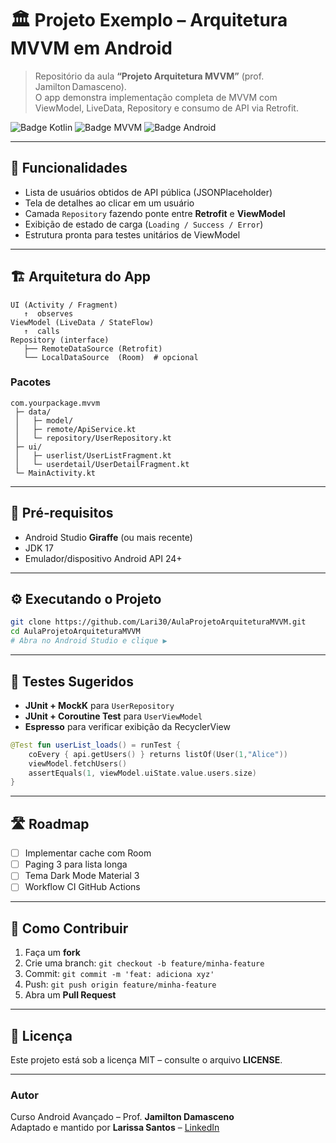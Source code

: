 # 🏛️ Projeto Exemplo – Arquitetura **MVVM** em Android

> Repositório da aula **“Projeto Arquitetura MVVM”** (prof. Jamilton Damasceno).  
> O app demonstra implementação completa de MVVM com ViewModel, LiveData, Repository e consumo de API via Retrofit.

![Badge Kotlin](https://img.shields.io/badge/Kotlin-1.9.x-purple?logo=kotlin)
![Badge MVVM](https://img.shields.io/badge/Pattern-MVVM-informational)
![Badge Android](https://img.shields.io/badge/Android-API%2024%2B-green?logo=android)

---

## 🚀 Funcionalidades

- Lista de usuários obtidos de API pública (JSONPlaceholder)
- Tela de detalhes ao clicar em um usuário
- Camada `Repository` fazendo ponte entre **Retrofit** e **ViewModel**
- Exibição de estado de carga (`Loading / Success / Error`)
- Estrutura pronta para testes unitários de ViewModel

---
## 🏗️ Arquitetura do App

```
UI (Activity / Fragment)
   ↑  observes
ViewModel (LiveData / StateFlow)
   ↑  calls
Repository (interface)
   ├── RemoteDataSource (Retrofit)
   └── LocalDataSource  (Room)  # opcional
```

### Pacotes

```
com.yourpackage.mvvm
 ├─ data/
 │   ├─ model/
 │   ├─ remote/ApiService.kt
 │   └─ repository/UserRepository.kt
 ├─ ui/
 │   ├─ userlist/UserListFragment.kt
 │   └─ userdetail/UserDetailFragment.kt
 └─ MainActivity.kt
```

---

## 🎯 Pré‑requisitos

- Android Studio **Giraffe** (ou mais recente)
- JDK 17
- Emulador/dispositivo Android API 24+

---

## ⚙️ Executando o Projeto

```bash
git clone https://github.com/Lari30/AulaProjetoArquiteturaMVVM.git
cd AulaProjetoArquiteturaMVVM
# Abra no Android Studio e clique ▶️
```

---

## 🧪 Testes Sugeridos

- **JUnit + MockK** para `UserRepository`
- **JUnit + Coroutine Test** para `UserViewModel`
- **Espresso** para verificar exibição da RecyclerView

```kotlin
@Test fun userList_loads() = runTest {
    coEvery { api.getUsers() } returns listOf(User(1,"Alice"))
    viewModel.fetchUsers()
    assertEquals(1, viewModel.uiState.value.users.size)
}
```

---

## 🛣️ Roadmap

- [ ] Implementar cache com Room
- [ ] Paging 3 para lista longa
- [ ] Tema Dark Mode Material 3
- [ ] Workflow CI GitHub Actions

---

## 🤝 Como Contribuir

1. Faça um **fork**
2. Crie uma branch: `git checkout -b feature/minha-feature`
3. Commit: `git commit -m 'feat: adiciona xyz'`
4. Push: `git push origin feature/minha-feature`
5. Abra um **Pull Request**

---

## 📄 Licença

Este projeto está sob a licença MIT – consulte o arquivo **LICENSE**.

---

### Autor

Curso Android Avançado – Prof. **Jamilton Damasceno**  
Adaptado e mantido por **Larissa Santos** – [LinkedIn](https://www.linkedin.com/in/larissa-santos-478961ab/)
